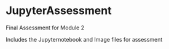 # JupyterAssessment
Final Assessment for Module 2

Includes the Jupyternotebook and Image files for assessment
